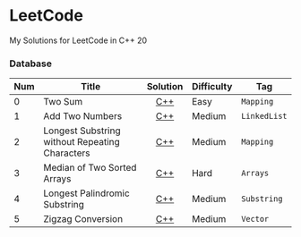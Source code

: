 LeetCode
========

My Solutions for LeetCode in C++ 20

### Database

|Num|Title|Solution|Difficulty|Tag|
|---|-----|--------|----------|---|
|0|Two Sum|<div align="center">[C++](000.%20Two%20Sum/twoSum.cpp)</div> |Easy|`Mapping`|
|1|Add Two Numbers|<div align="center">[C++](001.%20Add%20Two%20Numbers/addTwoNumbers.cpp)</div> |Medium|`LinkedList`|
|2|Longest Substring without Repeating Characters|<div align="center">[C++](002.%20Longest%20Substring%20Without%20Repeating%20Characters/longestSubstringWithoutRepeatingCharacters.cpp)</div> |Medium|`Mapping`|
|3|Median of Two Sorted Arrays|<div align="center">[C++](003.%20Median%20of%20Two%20Sorted%20Arrays/medianOfTwoSortedArrays.cpp)</div>|Hard|`Arrays`
|4|Longest Palindromic Substring|<div align="center">[C++](004.%20Longest%20Palindromic%20Substring/longestPalindromicSubstring.cpp)</div>|Medium|`Substring`
|5|Zigzag Conversion|<div align="center">[C++](005.%Zigzag%20Conversion/zigzagConversion.cpp)</div>|Medium|`Vector`
